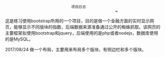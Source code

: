 
					              项目日志 
                                                      =
                                                      
   这是练习使用bootstrap所用的一个项目，目的是做一个金融方面的实时显示网页，能够显示不同版块的指数，后端数据来源准备通过公开的蜘蛛抓取。该网页的主要框架拟使用bootstrap和jquery，后端使用的是php或者nodejs，数据库使用的是MySQL。

2017/08/24   做一个布局，主要用来布局多个版块，有侧边栏和多个版块。
